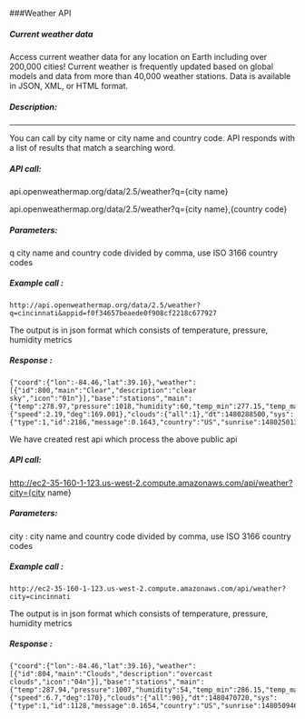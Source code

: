
###Weather API

##### Current weather data

Access current weather data for any location on Earth including over 200,000 cities! Current weather is frequently updated based on global models and data from more than 40,000 weather stations. Data is available in JSON, XML, or HTML format.

##### Description:  
------

You can call by city name or city name and country code. API responds with a list of results that match a searching word.

##### API call:   

api.openweathermap.org/data/2.5/weather?q={city name}

api.openweathermap.org/data/2.5/weather?q={city name},{country code}

##### Parameters:   

q city name and country code divided by comma, use ISO 3166 country codes


##### Example call : #####

```API
http://api.openweathermap.org/data/2.5/weather?q=cincinnati&appid=f0f34657beaede0f908cf2218c677927
```
The output is in json format which consists of temperature, pressure, humidity metrics
##### Response : #####
```Result
{"coord":{"lon":-84.46,"lat":39.16},"weather":[{"id":800,"main":"Clear","description":"clear sky","icon":"01n"}],"base":"stations","main":{"temp":278.97,"pressure":1018,"humidity":60,"temp_min":277.15,"temp_max":280.15},"visibility":16093,"wind":{"speed":2.19,"deg":169.001},"clouds":{"all":1},"dt":1480288500,"sys":{"type":1,"id":2186,"message":0.1643,"country":"US","sunrise":1480250139,"sunset":1480284968},"id":4508722,"name":"Cincinnati","cod":200}
```

We have created rest api which process the above public api

##### API call:   
http://ec2-35-160-1-123.us-west-2.compute.amazonaws.com/api/weather?city={city name}

##### Parameters:   

city : city name and country code divided by comma, use ISO 3166 country codes

##### Example call : #####
```API
http://ec2-35-160-1-123.us-west-2.compute.amazonaws.com/api/weather?city=cincinnati
```
The output is in json format which consists of temperature, pressure, humidity metrics
##### Response : #####
```Result
{"coord":{"lon":-84.46,"lat":39.16},"weather":[{"id":804,"main":"Clouds","description":"overcast clouds","icon":"04n"}],"base":"stations","main":{"temp":287.94,"pressure":1007,"humidity":54,"temp_min":286.15,"temp_max":289.15},"visibility":16093,"wind":{"speed":6.7,"deg":170},"clouds":{"all":90},"dt":1480470720,"sys":{"type":1,"id":1128,"message":0.1654,"country":"US","sunrise":1480509466,"sunset":1480544134},"id":4508722,"name":"Cincinnati","cod":200}
```
